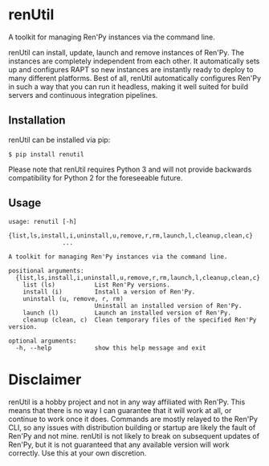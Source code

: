 # renUtil
A toolkit for managing Ren'Py instances via the command line.

renUtil can install, update, launch and remove instances of Ren'Py. The instances are completely independent from each other. It automatically sets up and configures RAPT so new instances are instantly ready to deploy to many different platforms. Best of all, renUtil automatically configures Ren'Py in such a way that you can run it headless, making it well suited for build servers and continuous integration pipelines.

## Installation
renUtil can be installed via pip:
```
$ pip install renutil
```

Please note that renUtil requires Python 3 and will not provide backwards compatibility for Python 2 for the foreseeable future.

## Usage
```
usage: renutil [-h]
               {list,ls,install,i,uninstall,u,remove,r,rm,launch,l,cleanup,clean,c}
               ...

A toolkit for managing Ren'Py instances via the command line.

positional arguments:
  {list,ls,install,i,uninstall,u,remove,r,rm,launch,l,cleanup,clean,c}
    list (ls)           List Ren'Py versions.
    install (i)         Install a version of Ren'Py.
    uninstall (u, remove, r, rm)
                        Uninstall an installed version of Ren'Py.
    launch (l)          Launch an installed version of Ren'Py.
    cleanup (clean, c)  Clean temporary files of the specified Ren'Py version.

optional arguments:
  -h, --help            show this help message and exit
```

# Disclaimer
renUtil is a hobby project and not in any way affiliated with Ren'Py. This means that there is no way I can guarantee that it will work at all, or continue to work once it does. Commands are mostly relayed to the Ren'Py CLI, so any issues with distribution building or startup are likely the fault of Ren'Py and not mine. renUtil is not likely to break on subsequent updates of Ren'Py, but it is not guaranteed that any available version will work correctly. Use this at your own discretion.
